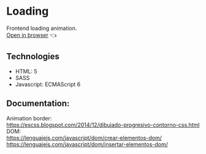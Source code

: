 # Loading
Frontend loading animation.   
[Open in browser](https://ulldecorb.github.io/loading/) 👈
## Technologies
+ HTML: 5
+ SASS 
+ Javascript: ECMAScript 6
## Documentation:
Animation border:   
https://escss.blogspot.com/2014/12/dibujado-progresivo-contorno-css.html   
DOM:   
https://lenguajejs.com/javascript/dom/crear-elementos-dom/   
https://lenguajejs.com/javascript/dom/insertar-elementos-dom/
